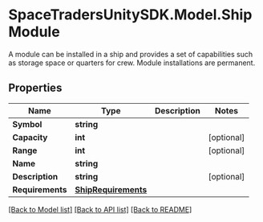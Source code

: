 # SpaceTradersUnitySDK.Model.ShipModule
A module can be installed in a ship and provides a set of capabilities such as storage space or quarters for crew. Module installations are permanent.

## Properties

Name | Type | Description | Notes
------------ | ------------- | ------------- | -------------
**Symbol** | **string** |  | 
**Capacity** | **int** |  | [optional] 
**Range** | **int** |  | [optional] 
**Name** | **string** |  | 
**Description** | **string** |  | [optional] 
**Requirements** | [**ShipRequirements**](ShipRequirements.md) |  | 

[[Back to Model list]](../README.md#documentation-for-models) [[Back to API list]](../README.md#documentation-for-api-endpoints) [[Back to README]](../README.md)

